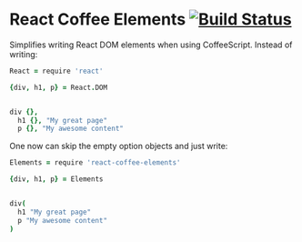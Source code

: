 React Coffee Elements [![Build Status](https://travis-ci.org/kalasjocke/react-coffee-elements.svg?branch=master)](https://travis-ci.org/kalasjocke/react-coffee-elements)
=====================



Simplifies writing React DOM elements when using CoffeeScript. Instead of writing:

```coffeescript
React = require 'react'

{div, h1, p} = React.DOM


div {},
  h1 {}, "My great page"
  p {}, "My awesome content"
```

One now can skip the empty option objects and just write:

```coffeescript
Elements = require 'react-coffee-elements'

{div, h1, p} = Elements


div(
  h1 "My great page"
  p "My awesome content"
)
```
